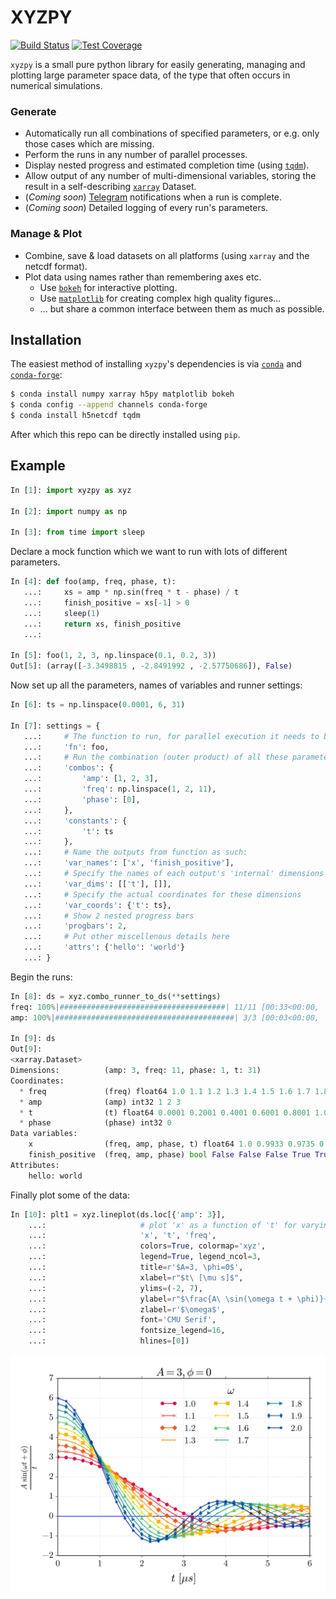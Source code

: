 # XYZPY

[![Build Status](https://travis-ci.org/jcmgray/xyzpy.svg?branch=master)](https://travis-ci.org/jcmgray/xyzpy)
[![Test Coverage](https://codeclimate.com/github/jcmgray/xyzpy/badges/coverage.svg)](https://codeclimate.com/github/jcmgray/xyzpy/coverage)

`xyzpy` is a small pure python library for easily generating, managing and plotting large parameter space data, of the type that often occurs in numerical simulations.

### Generate
  - Automatically run all combinations of specified parameters, or e.g. only those cases which are missing.
  - Perform the runs in any number of parallel processes.
  - Display nested progress and estimated completion time (using [`tqdm`](<https://github.com/tqdm/tqdm>)).
  - Allow output of any number of multi-dimensional variables, storing the result in a self-describing [`xarray`](<https://github.com/pydata/xarray>) Dataset.
  - (*Coming soon*) [Telegram](https://telegram.org/) notifications when a run is complete.
  - (*Coming soon*) Detailed logging of every run's parameters.

### Manage & Plot
  - Combine, save & load datasets on all platforms (using `xarray` and the netcdf format).
  - Plot data using names rather than remembering axes etc.
    - Use [`bokeh`](https://github.com/bokeh/bokeh) for interactive plotting.
    - Use [`matplotlib`](https://github.com/matplotlib/matplotlib) for creating complex high quality figures...
    - ... but share a common interface between them as much as possible.


## Installation
The easiest method of installing `xyzpy`'s dependencies is via [`conda`](http://conda.pydata.org/miniconda.html) and [`conda-forge`](https://conda-forge.github.io/):
```bash
$ conda install numpy xarray h5py matplotlib bokeh
$ conda config --append channels conda-forge
$ conda install h5netcdf tqdm 
```
After which this repo can be directly installed using `pip`.

## Example
```python
In [1]: import xyzpy as xyz

In [2]: import numpy as np

In [3]: from time import sleep
```
Declare a mock function which we want to run with lots of different parameters.
```python
In [4]: def foo(amp, freq, phase, t):
   ...:     xs = amp * np.sin(freq * t - phase) / t
   ...:     finish_positive = xs[-1] > 0
   ...:     sleep(1)
   ...:     return xs, finish_positive
   ...:

In [5]: foo(1, 2, 3, np.linspace(0.1, 0.2, 3))
Out[5]: (array([-3.3498815 , -2.8491992 , -2.57750686]), False)
```
Now set up all the parameters, names of variables and runner settings:
```python
In [6]: ts = np.linspace(0.0001, 6, 31)

In [7]: settings = {
   ...:     # The function to run, for parallel execution it needs to be importable
   ...:     'fn': foo,
   ...:     # Run the combination (outer product) of all these parameters:
   ...:     'combos': {
   ...:         'amp': [1, 2, 3],
   ...:         'freq': np.linspace(1, 2, 11),
   ...:         'phase': [0],
   ...:     },
   ...:     'constants': {
   ...:         't': ts
   ...:     },
   ...:     # Name the outputs from function as such:
   ...:     'var_names': ['x', 'finish_positive'],
   ...:     # Specify the names of each output's 'internal' dimensions
   ...:     'var_dims': [['t'], []],
   ...:     # Specify the actual coordinates for these dimensions
   ...:     'var_coords': {'t': ts},
   ...:     # Show 2 nested progress bars
   ...:     'progbars': 2,
   ...:     # Put other miscellenous details here
   ...:     'attrs': {'hello': 'world'}
   ...: }
```
Begin the runs:
```python
In [8]: ds = xyz.combo_runner_to_ds(**settings)
freq: 100%|#####################################| 11/11 [00:33<00:00,  3.01s/it]
amp: 100%|########################################| 3/3 [00:03<00:00,  1.00s/it]

In [9]: ds
Out[9]:
<xarray.Dataset>
Dimensions:          (amp: 3, freq: 11, phase: 1, t: 31)
Coordinates:
  * freq             (freq) float64 1.0 1.1 1.2 1.3 1.4 1.5 1.6 1.7 1.8 1.9 2.0
  * amp              (amp) int32 1 2 3
  * t                (t) float64 0.0001 0.2001 0.4001 0.6001 0.8001 1.0 1.2 ...
  * phase            (phase) int32 0
Data variables:
    x                (freq, amp, phase, t) float64 1.0 0.9933 0.9735 0.9411 ...
    finish_positive  (freq, amp, phase) bool False False False True True ...
Attributes:
    hello: world
```
Finally plot some of the data:
```python
In [10]: plt1 = xyz.lineplot(ds.loc[{'amp': 3}],
    ...:                     # plot 'x' as a function of 't' for varying 'freq'
    ...:                     'x', 't', 'freq',  
    ...:                     colors=True, colormap='xyz',
    ...:                     legend=True, legend_ncol=3,
    ...:                     title=r'$A=3, \phi=0$',
    ...:                     xlabel=r"$t\ [\mu s]$",
    ...:                     ylims=(-2, 7),
    ...:                     ylabel=r"$\frac{A\ \sin(\omega t + \phi)}{t}$",
    ...:                     zlabel=r'$\omega$',
    ...:                     font='CMU Serif',
    ...:                     fontsize_legend=16,
    ...:                     hlines=[0])

```
<img src="docs/readme_graph.png" width="600" />
